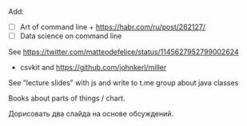 Add: 

- [ ] Art of command line + https://habr.com/ru/post/262127/
- [ ] Data science on command line

See https://twitter.com/matteodefelice/status/1145627952799002624
+ csvkit and https://github.com/johnkerl/miller

See "lecture slides" with js and write to t.me group about java classes

Books about parts of things / chart.

Дорисовать два слайда на основе обсуждений. 